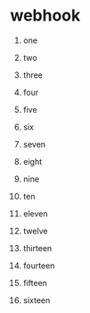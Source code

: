 # webhook

1. one

2. two

3. three

4. four

5. five

6. six

7. seven

8. eight

9. nine

10. ten

11. eleven

12. twelve

13. thirteen

14. fourteen

15. fifteen

16. sixteen
